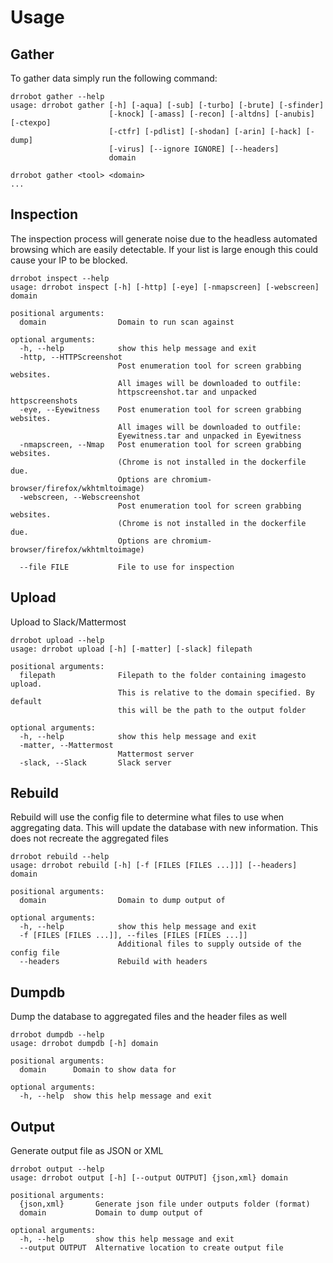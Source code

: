 # Usage

## Gather

To gather data simply run the following command:

```
drrobot gather --help
usage: drrobot gather [-h] [-aqua] [-sub] [-turbo] [-brute] [-sfinder]
                      [-knock] [-amass] [-recon] [-altdns] [-anubis] [-ctexpo]
                      [-ctfr] [-pdlist] [-shodan] [-arin] [-hack] [-dump]
                      [-virus] [--ignore IGNORE] [--headers]
                      domain

drrobot gather <tool> <domain>
...

```


## Inspection

The inspection process will generate noise due to the headless automated browsing which are easily detectable. If your list is large enough this could cause your IP to be blocked. 

```
drrobot inspect --help
usage: drrobot inspect [-h] [-http] [-eye] [-nmapscreen] [-webscreen] domain

positional arguments:
  domain                Domain to run scan against

optional arguments:
  -h, --help            show this help message and exit
  -http, --HTTPScreenshot
                        Post enumeration tool for screen grabbing websites.
                        All images will be downloaded to outfile:
                        httpscreenshot.tar and unpacked httpscreenshots
  -eye, --Eyewitness    Post enumeration tool for screen grabbing websites.
                        All images will be downloaded to outfile:
                        Eyewitness.tar and unpacked in Eyewitness
  -nmapscreen, --Nmap   Post enumeration tool for screen grabbing websites.
                        (Chrome is not installed in the dockerfile due.
                        Options are chromium-browser/firefox/wkhtmltoimage)
  -webscreen, --Webscreenshot
                        Post enumeration tool for screen grabbing websites.
                        (Chrome is not installed in the dockerfile due.
                        Options are chromium-browser/firefox/wkhtmltoimage)

  --file FILE           File to use for inspection
```

## Upload

Upload to Slack/Mattermost

```
drrobot upload --help
usage: drrobot upload [-h] [-matter] [-slack] filepath

positional arguments:
  filepath              Filepath to the folder containing imagesto upload.
                        This is relative to the domain specified. By default
                        this will be the path to the output folder

optional arguments:
  -h, --help            show this help message and exit
  -matter, --Mattermost
                        Mattermost server
  -slack, --Slack       Slack server
```

## Rebuild

Rebuild will use the config file to determine what files to use when aggregating data. This will update the database with new information. This does not recreate the aggregated files

```
drrobot rebuild --help
usage: drrobot rebuild [-h] [-f [FILES [FILES ...]]] [--headers] domain

positional arguments:
  domain                Domain to dump output of

optional arguments:
  -h, --help            show this help message and exit
  -f [FILES [FILES ...]], --files [FILES [FILES ...]]
                        Additional files to supply outside of the config file
  --headers             Rebuild with headers
```

## Dumpdb
Dump the database to aggregated files and the header files as well

```
drrobot dumpdb --help
usage: drrobot dumpdb [-h] domain

positional arguments:
  domain      Domain to show data for

optional arguments:
  -h, --help  show this help message and exit
```

## Output
Generate output file as JSON or XML

```
drrobot output --help
usage: drrobot output [-h] [--output OUTPUT] {json,xml} domain

positional arguments:
  {json,xml}       Generate json file under outputs folder (format)
  domain           Domain to dump output of

optional arguments:
  -h, --help       show this help message and exit
  --output OUTPUT  Alternative location to create output file
```
